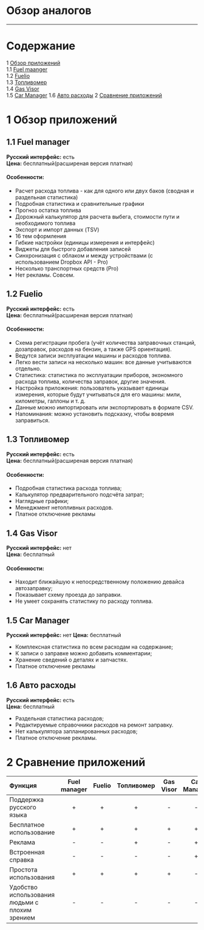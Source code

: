 # Обзор аналогов
---

# Содержание 
1 [Обзор приложений](#application_overview)  
1.1 [Fuel maanger](#fuel_manager)  
1.2 [Fuelio](#fuelio)  
1.3 [Топливомер](#topliomer)  
1.4 [Gas Visor](#gas_visor)  
1.5 [Car Manager](#car_manager) 
1.6 [Авто расходы](#avto_rasxody) 
2 [Сравнение приложений](#comparison_of_applications)

<a name="application_overview"/>

# 1 Обзор приложений

<a name="fuel_manager"/>

## 1.1 Fuel manager
**Русский интерфейс:** есть  
**Цена:** бесплатный(расширеная версия платная)
#### Особенности:
   * Расчет расхода топлива - как для одного или двух баков (сводная и раздельная статистика)
   * Подробная статистика и сравнительные графики
   * Прогноз остатка топлива
   * Дорожный калькулятор для расчета выбега, стоимости пути и необходимого топлива
   * Экспорт и импорт данных (TSV)
   * 16 тем оформления
   * Гибкие настройки (единицы измерения и интерфейс)
   * Виджеты для быстрого добавления записей
   * Синхронизация с облаком и между устройствами (с использованием Dropbox API - Pro)
   * Несколько транспортных средств (Pro)
   * Нет рекламы. Совсем.
   
   <a name="fuelio"/>
   
## 1.2 Fuelio
**Русский интерфейс:** есть  
**Цена:** бесплатный(расширеная версия платная)
#### Особенности:
   * Схема регистрации пробега (учёт количества заправочных станций, дозаправок, расходов на бензин, а также GPS ориентация).
   * Ведутся записи эксплуатации машины и расходов топлива.
   * Легко вести записи на несколько машин: все данные учитываются отдельно.
   * Статистика: статистика по эксплуатации приборов, экономного расхода
     топлива, количества заправок, другие значения.
   * Настройка приложения: пользователь указывает единицы измерения, которые будут учитываться для его машины: мили, километры,
     галлоны и т. д.
   * Данные можно импортировать или экспортировать в формате CSV.
   * Напоминания: можно установить подсказку, чтобы вовремя заправиться.
   
   <a name="topliomer"/>
   
## 1.3 Топливомер
**Русский интерфейс:** есть  
**Цена:** бесплатный(расширеная версия платная)
#### Особенности:
   * Подробная статистика расхода топлива;
   * Калькулятор предварительного подсчёта затрат;
   * Наглядные графики;
   * Менеджмент нетопливных расходов.
   * Платное отключение рекламы
   
   <a name="gas_visor"/>
   
## 1.4 Gas Visor
**Русский интерфейс:** нет  
**Цена:** бесплатный
#### Особенности:
   * Находит ближайшую к непосредственному положению девайса автозаправку;
   * Показывает схему проезда до заправки.
   * Не умеет сохранять статистику по расходу топлива.
   
   <a name="car_manager"/>
   
## 1.5 Car Manager
**Русский интерфейс:** нет 
**Цена:** бесплатный
   * Комплексная статистика по всем расходам на содержание;
   * К записи о заправке можно добавить комментарии;
   * Хранение сведений о деталях и запчастях.
   * Платное отключение рекламы
   
   <a name="avto_rasxody"/>
   
## 1.6 Авто расходы
**Русский интерфейс:** есть  
**Цена:** бесплатный
   * Раздельная статистика расходов;
   * Редактируемые справочники расходов на ремонт заправку.
   * Нет калькулятора запланированных расходов;
   * Платное отключение рекламы.
   
   <a name="comparison_of_applications"/>

# 2 Сравнение приложений
| Функция |  Fuel manager | Fuelio | Топливомер | Gas Visor | Car Manager | Авто расходы |
|:---|:---:|:---:|:---:|:---:|:---:|:---:|
| Поддержка русского языка | + | + | + | - | - | +|
| Бесплатное использование | + | + | + | + | + | + |
| Реклама | - | - | + | - | + | + |
| Встроенная справка | - | - | - | - | + | - |
| Простота использования | + | + | + | + | - | - |
| Удобство использования людьми с плохим зрением | - | - | - | - | - | - |

